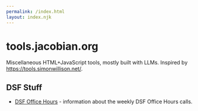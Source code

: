 ```yaml
---
permalink: /index.html
layout: index.njk
---
```


# tools.jacobian.org

Miscellaneous HTML+JavaScript tools, mostly built with LLMs. Inspired by https://tools.simonwillison.net/.

## DSF Stuff

- [DSF Office Hours](http://tools.jacobian.org/dsf-office-hours/) - information about the weekly DSF Office Hours calls.
